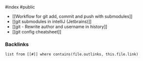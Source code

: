 #index #public

- [[Workflow for git add, commit and push with submodules]]
- [[git submodules in intelliJ (Jetbrains)]]
- [[git - Rewrite author and username in history]]
- [[git config cheatsheet]]

### Backlinks
```dataview 
list from [[#]] where contains(file.outlinks, this.file.link)
```

